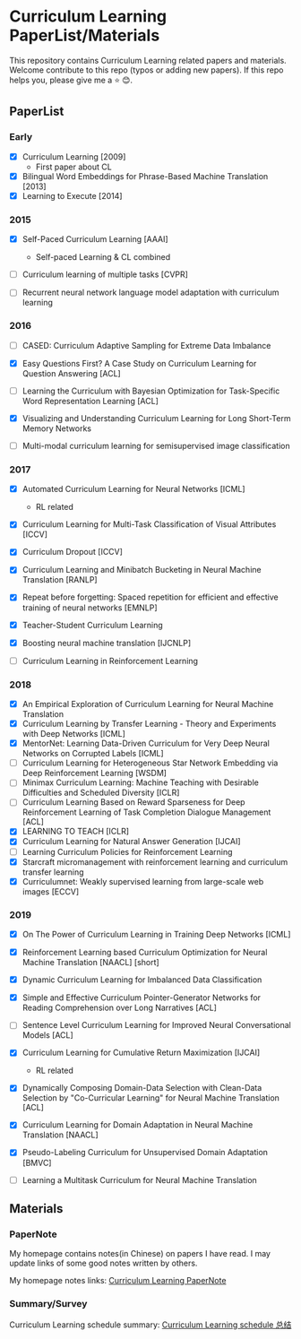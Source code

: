 # Curriculum Learning PaperList/Materials

This repository contains Curriculum Learning related papers and materials. Welcome contribute to this repo (typos or adding new papers). If this repo helps you, please give me a ⭐️ 😊.

## PaperList

### Early

- [x] Curriculum Learning [2009]
    - First paper about CL
- [x] Bilingual Word Embeddings for Phrase-Based Machine Translation [2013]
- [x] Learning to Execute [2014]  

### 2015
- [x] Self-Paced Curriculum Learning [AAAI]
    - Self-paced Learning & CL combined
- [ ] Curriculum learning of multiple tasks [CVPR]
- [ ] Recurrent neural network language model adaptation with curriculum learning


### 2016
- [ ] CASED: Curriculum Adaptive Sampling for Extreme Data Imbalance
- [x] Easy Questions First? A Case Study on Curriculum Learning for Question Answering  [ACL]
- [ ] Learning the Curriculum with Bayesian Optimization for Task-Specific Word Representation Learning [ACL]
- [x] Visualizing and Understanding Curriculum Learning for Long Short-Term Memory Networks 
- [ ] Multi-modal curriculum learning for semisupervised image classification


### 2017
- [x] Automated Curriculum Learning for Neural Networks [ICML]
    - RL related
- [x] Curriculum Learning for Multi-Task Classification of Visual Attributes [ICCV]
- [x] Curriculum Dropout [ICCV]
- [x] Curriculum Learning and Minibatch Bucketing in Neural Machine Translation [RANLP]
- [x] Repeat before forgetting: Spaced repetition for efficient and effective training of neural networks [EMNLP]
- [x] Teacher-Student Curriculum Learning
- [x] Boosting neural machine translation [IJCNLP]
- [ ] Curriculum Learning in Reinforcement Learning 


### 2018
- [x] An Empirical Exploration of Curriculum Learning for Neural Machine Translation
- [x] Curriculum Learning by Transfer Learning - Theory and Experiments with Deep Networks [ICML]
- [x] MentorNet: Learning Data-Driven Curriculum for Very Deep Neural Networks on Corrupted Labels [ICML]
- [ ] Curriculum Learning for Heterogeneous Star Network Embedding via Deep Reinforcement Learning  [WSDM]
- [ ] Minimax Curriculum Learning: Machine Teaching with Desirable Difficulties and Scheduled Diversity [ICLR]
- [ ] Curriculum Learning Based on Reward Sparseness for Deep Reinforcement Learning of Task Completion Dialogue Management [ACL]
- [x] LEARNING TO TEACH [ICLR]
- [x] Curriculum Learning for Natural Answer Generation [IJCAI]
- [ ] Learning Curriculum Policies for Reinforcement Learning
- [x] Starcraft micromanagement with reinforcement learning and curriculum transfer learning
- [x] Curriculumnet: Weakly supervised learning from large-scale web images [ECCV]

### 2019

- [x] On The Power of Curriculum Learning in Training Deep Networks [ICML]
- [x] Reinforcement Learning based Curriculum Optimization for Neural Machine Translation  [NAACL] [short]
- [x] Dynamic Curriculum Learning for Imbalanced Data Classification
- [x] Simple and Effective Curriculum Pointer-Generator Networks for Reading Comprehension over Long Narratives [ACL]
- [ ] Sentence Level Curriculum Learning for Improved Neural Conversational Models [ACL]
- [x] Curriculum Learning for Cumulative Return Maximization [IJCAI]
    - RL related
- [x] Dynamically Composing Domain-Data Selection with Clean-Data Selection by "Co-Curricular Learning" for Neural Machine Translation [ACL]
- [x] Curriculum Learning for Domain Adaptation in Neural Machine Translation  [NAACL]
- [x] Pseudo-Labeling Curriculum for Unsupervised Domain Adaptation [BMVC]
- [ ] Learning a Multitask Curriculum for Neural Machine Translation



## Materials

### PaperNote 

My homepage contains notes(in Chinese) on papers I have read. I may update links of some good notes written by others.

My homepage notes links: [Curriculum Learning PaperNote](http://www.linzehui.me/tags/Curriculum-Learning/)

### Summary/Survey

Curriculum Learning schedule summary: [Curriculum Learning schedule 总结](http://www.linzehui.me/2019/08/09/%E8%AE%BA%E6%96%87/Curriculum%20Learning%20schedule%E6%80%BB%E7%BB%93/)